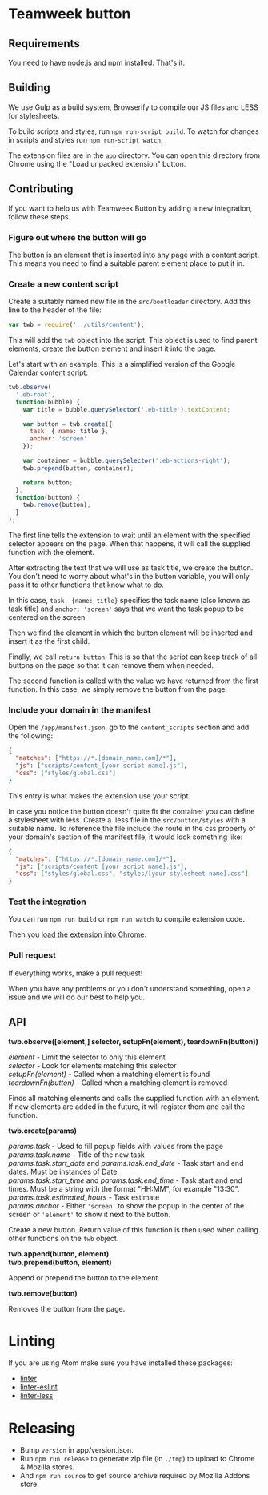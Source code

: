 # Teamweek button

## Requirements

You need to have node.js and npm installed. That's it.

## Building

We use Gulp as a build system, Browserify to compile our JS files and LESS for stylesheets.

To build scripts and styles, run `npm run-script build`. To watch for changes in scripts and styles run `npm run-script watch`.

The extension files are in the `app` directory. You can open this directory from Chrome using the "Load unpacked extension" button.

## Contributing

If you want to help us with Teamweek Button by adding a new integration, follow these steps.

### Figure out where the button will go

The button is an element that is inserted into any page with a content script. This means you need to find a suitable parent element place to put it in.

### Create a new content script

Create a suitably named new file in the `src/bootloader` directory. Add this line to the header of the file:

```js
var twb = require('../utils/content');
```

This will add the `twb` object into the script. This object is used to find parent elements, create the button element and insert it into the page.

Let's start with an example. This is a simplified version of the Google Calendar content script:

```js
twb.observe(
  '.eb-root',
  function(bubble) {
    var title = bubble.querySelector('.eb-title').textContent;

    var button = twb.create({
      task: { name: title },
      anchor: 'screen'
    });

    var container = bubble.querySelector('.eb-actions-right');
    twb.prepend(button, container);

    return button;
  },
  function(button) {
    twb.remove(button);
  }
);
```

The first line tells the extension to wait until an element with the specified selector appears on the page. When that happens, it will call the supplied function with the element.

After extracting the text that we will use as task title, we create the button. You don't need to worry about what's in the button variable, you will only pass it to other functions that know what to do.

In this case, `task: {name: title}` specifies the task name (also known as task title) and `anchor: 'screen'` says that we want the task popup to be centered on the screen.

Then we find the element in which the button element will be inserted and insert it as the first child.

Finally, we call `return button`. This is so that the script can keep track of all buttons on the page so that it can remove them when needed.

The second function is called with the value we have returned from the first function. In this case, we simply remove the button from the page.

### Include your domain in the manifest

Open the `/app/manifest.json`, go to the `content_scripts` section and add the following:

```json
{
  "matches": ["https://*.[domain_name.com]/*"],
  "js": ["scripts/content_[your script name].js"],
  "css": ["styles/global.css"]
}
```

This entry is what makes the extension use your script.

In case you notice the button doesn't quite fit the container you can define a stylesheet with less. Create a .less file in the `src/button/styles` with a suitable name. To reference the file include the route in the css property of your domain's section of the manifest file, it would look something like:

```json
{
  "matches": ["https://*.[domain_name.com]/*"],
  "js": ["scripts/content_[your script name].js"],
  "css": ["styles/global.css", "styles/[your stylesheet name].css"]
}
```

### Test the integration

You can run `npm run build` or `npm run watch` to compile extension code.

Then you [load the extension into Chrome](https://developer.chrome.com/extensions/getstarted#unpacked).

### Pull request

If everything works, make a pull request!

When you have any problems or you don't understand something, open a issue and we will do our best to help you.

## API

**twb.observe([element,] selector, setupFn(element), teardownFn(button))**

_element_ - Limit the selector to only this element  
_selector_ - Look for elements matching this selector  
_setupFn(element)_ - Called when a matching element is found  
_teardownFn(button)_ - Called when a matching element is removed

Finds all matching elements and calls the supplied function with an element. If new elements are added in the future, it will register them and call the function.

**twb.create(params)**

_params.task_ - Used to fill popup fields with values from the page  
_params.task.name_ - Title of the new task  
_params.task.start_date_ and _params.task.end_date_ - Task start and end dates. Must be instances of Date.  
_params.task.start_time_ and _params.task.end_time_ - Task start and end times. Must be a string with the format "HH:MM", for example "13:30".  
_params.task.estimated_hours_ - Task estimate  
_params.anchor_ - Either `'screen'` to show the popup in the center of the screen or `'element'` to show it next to the button.

Create a new button. Return value of this function is then used when calling other functions on the `twb` object.

**twb.append(button, element)**  
**twb.prepend(button, element)**

Append or prepend the button to the element.

**twb.remove(button)**

Removes the button from the page.

# Linting

If you are using Atom make sure you have installed these packages:

- [linter](https://atom.io/packages/linter)
- [linter-eslint](https://atom.io/packages/linter-eslint)
- [linter-less](https://atom.io/packages/linter-less)

# Releasing

- Bump `version` in app/version.json.
- Run `npm run release` to generate zip file (in `./tmp`) to upload to Chrome & Mozilla stores.
- And `npm run source` to get source archive required by Mozilla Addons store.
